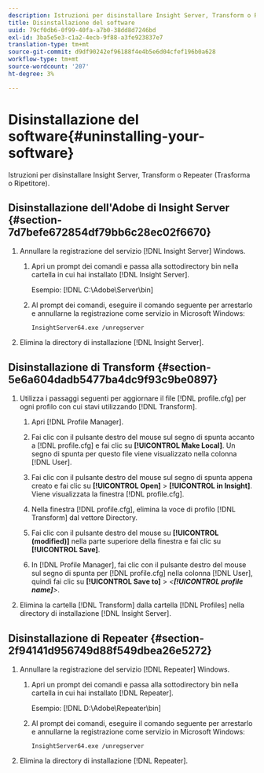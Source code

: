 ```yaml
---
description: Istruzioni per disinstallare Insight Server, Transform o Repeater (Trasforma o Ripetitore).
title: Disinstallazione del software
uuid: 79cf0db6-0f99-40fa-a7b0-38dd8d7246bd
exl-id: 3ba5e5e3-c1a2-4ecb-9f88-a3fe923837e7
translation-type: tm+mt
source-git-commit: d9df90242ef96188f4e4b5e6d04cfef196b0a628
workflow-type: tm+mt
source-wordcount: '207'
ht-degree: 3%

---
```


# Disinstallazione del software{#uninstalling-your-software}

Istruzioni per disinstallare Insight Server, Transform o Repeater (Trasforma o Ripetitore).

## Disinstallazione dell&#39;Adobe di Insight Server {#section-7d7befe672854df79bb6c28ec02f6670}

1. Annullare la registrazione del servizio [!DNL Insight Server] Windows.

   1. Apri un prompt dei comandi e passa alla sottodirectory bin nella cartella in cui hai installato [!DNL Insight Server].

      Esempio: [!DNL C:\Adobe\Server\bin]

   1. Al prompt dei comandi, eseguire il comando seguente per arrestarlo e annullarne la registrazione come servizio in Microsoft Windows:

      ```
      InsightServer64.exe /unregserver
      ```

1. Elimina la directory di installazione [!DNL Insight Server].

## Disinstallazione di Transform {#section-5e6a604dadb5477ba4dc9f93c9be0897}

1. Utilizza i passaggi seguenti per aggiornare il file [!DNL profile.cfg] per ogni profilo con cui stavi utilizzando [!DNL Transform].

   1. Apri [!DNL Profile Manager].
   1. Fai clic con il pulsante destro del mouse sul segno di spunta accanto a [!DNL profile.cfg] e fai clic su **[!UICONTROL Make Local]**. Un segno di spunta per questo file viene visualizzato nella colonna [!DNL User].

   1. Fai clic con il pulsante destro del mouse sul segno di spunta appena creato e fai clic su **[!UICONTROL Open]** > **[!UICONTROL in Insight]**. Viene visualizzata la finestra [!DNL profile.cfg].

   1. Nella finestra [!DNL profile.cfg], elimina la voce di profilo [!DNL Transform] dal vettore Directory.

   1. Fai clic con il pulsante destro del mouse su **[!UICONTROL (modified)]** nella parte superiore della finestra e fai clic su **[!UICONTROL Save]**.

   1. In [!DNL Profile Manager], fai clic con il pulsante destro del mouse sul segno di spunta per [!DNL profile.cfg] nella colonna [!DNL User], quindi fai clic su **[!UICONTROL Save to]** > *&lt;**[!UICONTROL profile name]**>*.

1. Elimina la cartella [!DNL Transform] dalla cartella [!DNL Profiles] nella directory di installazione [!DNL Insight Server].

## Disinstallazione di Repeater {#section-2f94141d956749d88f549dbea26e5272}

1. Annullare la registrazione del servizio [!DNL Repeater] Windows.

   1. Apri un prompt dei comandi e passa alla sottodirectory bin nella cartella in cui hai installato [!DNL Repeater].

      Esempio:  [!DNL D:\Adobe\Repeater\bin]

   1. Al prompt dei comandi, eseguire il comando seguente per arrestarlo e annullarne la registrazione come servizio in Microsoft Windows:

      ```
      InsightServer64.exe /unregserver
      ```

1. Elimina la directory di installazione [!DNL Repeater].
